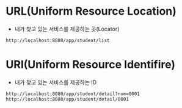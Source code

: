 # URL(Uniform Resource Location)
* 내가 찾고 있는 서비스를 제공하는 곳(Locator)
```
http://localhost:8080/app/student/list
```
# URI(Uniform Resource Identifire)
* 내가 찾고 있는 서비스를 제공하는 ID
```
http://localhost:8080/app/student/detail?num=0001
http://localhost:8080/app/student/detail/0001
```